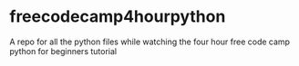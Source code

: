 # freecodecamp4hourpython
A repo for all the python files while watching the four hour free code camp python for beginners tutorial
